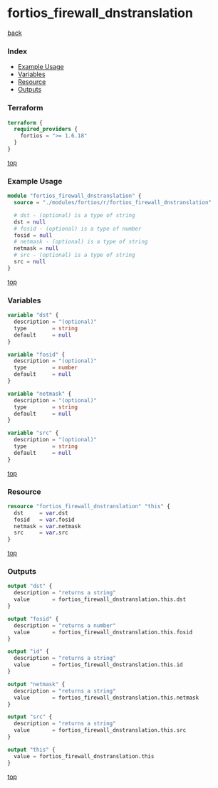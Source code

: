 # fortios_firewall_dnstranslation

[back](../fortios.md)

### Index

- [Example Usage](#example-usage)
- [Variables](#variables)
- [Resource](#resource)
- [Outputs](#outputs)

### Terraform

```terraform
terraform {
  required_providers {
    fortios = ">= 1.6.18"
  }
}
```

[top](#index)

### Example Usage

```terraform
module "fortios_firewall_dnstranslation" {
  source = "./modules/fortios/r/fortios_firewall_dnstranslation"

  # dst - (optional) is a type of string
  dst = null
  # fosid - (optional) is a type of number
  fosid = null
  # netmask - (optional) is a type of string
  netmask = null
  # src - (optional) is a type of string
  src = null
}
```

[top](#index)

### Variables

```terraform
variable "dst" {
  description = "(optional)"
  type        = string
  default     = null
}

variable "fosid" {
  description = "(optional)"
  type        = number
  default     = null
}

variable "netmask" {
  description = "(optional)"
  type        = string
  default     = null
}

variable "src" {
  description = "(optional)"
  type        = string
  default     = null
}
```

[top](#index)

### Resource

```terraform
resource "fortios_firewall_dnstranslation" "this" {
  dst     = var.dst
  fosid   = var.fosid
  netmask = var.netmask
  src     = var.src
}
```

[top](#index)

### Outputs

```terraform
output "dst" {
  description = "returns a string"
  value       = fortios_firewall_dnstranslation.this.dst
}

output "fosid" {
  description = "returns a number"
  value       = fortios_firewall_dnstranslation.this.fosid
}

output "id" {
  description = "returns a string"
  value       = fortios_firewall_dnstranslation.this.id
}

output "netmask" {
  description = "returns a string"
  value       = fortios_firewall_dnstranslation.this.netmask
}

output "src" {
  description = "returns a string"
  value       = fortios_firewall_dnstranslation.this.src
}

output "this" {
  value = fortios_firewall_dnstranslation.this
}
```

[top](#index)
